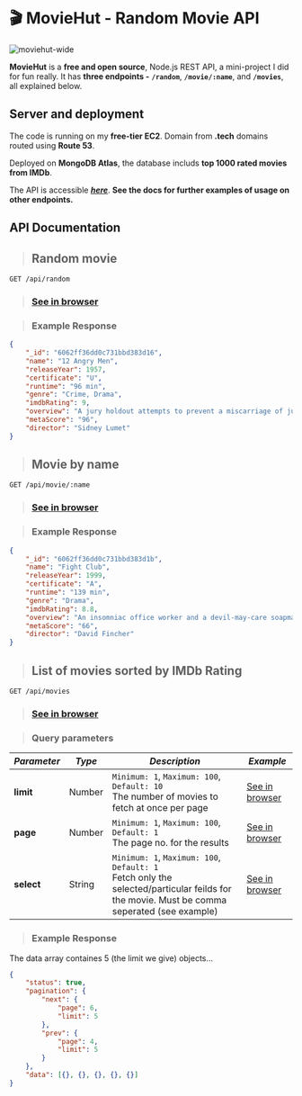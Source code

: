 # 🎬 **MovieHut - Random Movie API**

![moviehut-wide](https://user-images.githubusercontent.com/59442907/113717489-4b5fc700-9709-11eb-980c-cb6f83ed670e.jpg)

**MovieHut** is a **free and open source**, Node.js REST API, a mini-project I did for fun really. It has **three endpoints -** **`/random`**, **`/movie/:name`**, and **`/movies`**, all explained below.

## **Server and deployment**

The code is running on my **free-tier EC2**. Domain from **.tech** domains routed using **Route 53**.

Deployed on **MongoDB Atlas**, the database includs **top 1000 rated movies from IMDb**.

The API is accessible **_[here](https://moviehut.tech/api/random)_**. **See the docs for further examples of usage on other endpoints.**

## **API Documentation**

> ## **Random movie**

```HTTP
GET /api/random
```

> ### **[See in browser](https://moviehut.tech/api/random)**

> ### Example Response

```json
{
    "_id": "6062ff36dd0c731bbd383d16",
    "name": "12 Angry Men",
    "releaseYear": 1957,
    "certificate": "U",
    "runtime": "96 min",
    "genre": "Crime, Drama",
    "imdbRating": 9,
    "overview": "A jury holdout attempts to prevent a miscarriage of justice by forcing his colleagues to reconsider the evidence.",
    "metaScore": "96",
    "director": "Sidney Lumet"
}
```

> ## **Movie by name**

```HTTP
GET /api/movie/:name
```

> ### **[See in browser](https://moviehut.tech/api/fight%20club)**

> ### Example Response

```json
{
    "_id": "6062ff36dd0c731bbd383d1b",
    "name": "Fight Club",
    "releaseYear": 1999,
    "certificate": "A",
    "runtime": "139 min",
    "genre": "Drama",
    "imdbRating": 8.8,
    "overview": "An insomniac office worker and a devil-may-care soapmaker form an underground fight club that evolves into something much, much more.",
    "metaScore": "66",
    "director": "David Fincher"
}
```

> ## **List of movies sorted by IMDb Rating**

```HTTP
GET /api/movies
```

> ### **[See in browser](https://moviehut.tech/api/movies?page=5&limit=5)**

> ### Query parameters

| **_Parameter_** | **_Type_** | **_Description_**                                                                                                                              | **_Example_**                                                                 |
| --------------- | ---------- | ---------------------------------------------------------------------------------------------------------------------------------------------- | ----------------------------------------------------------------------------- |
| **limit**       | Number     | `Minimum: 1`, `Maximum: 100`, `Default: 10` <br> The number of movies to fetch at once per page                                                | [See in browser](https://moviehut.tech/api/movies?limit=8)                    |
| **page**        | Number     | `Minimum: 1`, `Maximum: 100`, `Default: 1` <br> The page no. for the results                                                                   | [See in browser](https://moviehut.tech/api/movies?select=name&page=5&limit=5) |
| **select**      | String     | `Minimum: 1`, `Maximum: 100`, `Default: 1` <br> Fetch only the selected/particular feilds for the movie. Must be comma seperated (see example) | [See in browser](https://moviehut.tech/api/movies?select=name,imdbRating)     |

> ### Example Response

The data array containes 5 (the limit we give) objects...

```json
{
    "status": true,
    "pagination": {
        "next": {
            "page": 6,
            "limit": 5
        },
        "prev": {
            "page": 4,
            "limit": 5
        }
    },
    "data": [{}, {}, {}, {}, {}]
}
```
